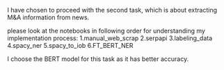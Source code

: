 I have chosen to proceed with the second task, which is about extracting M&A information from news. 

please look at the notebooks in following order for understanding my implementation process:
1.manual_web_scrap
2.serpapi
3.labeling_data
4.spacy_ner
5.spacy_to_iob
6.FT_BERT_NER

I choose the BERT model for this task as it has better accuracy.